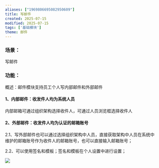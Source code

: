 ```yaml
---
aliases: ["1969806695082950609"]
title: 写邮件
created: 2025-07-15
modified: 2025-07-15
tags: ['基础模块']
theme: 邮件
---
```


### 场景：

写邮件

### 功能：

概述：邮件模块支持员工个人写内部邮件和外部邮件

#### 1、内部邮件：收发件人均为系统人员

内部邮箱可通过组织架构选择收件人，可通过人员浏览框选择收件人

####

#### 2、外部邮件：收发件人均为认证的邮箱账号

2.1、写外部邮件也可以通过选择组织架构中人员，直接获取架构中人员在系统中维护的邮箱账号作为收件人的邮箱账号，也可以直接输入邮箱账号；

2.2、可以使用签名和模板；签名和模板在个人设置中进行设置；

![](https://myhelpdoc.oss-cn-heyuan.aliyuncs.com/mdimages/a38e6f01d35bf3a753955e5a1abdbbbd.jpg)